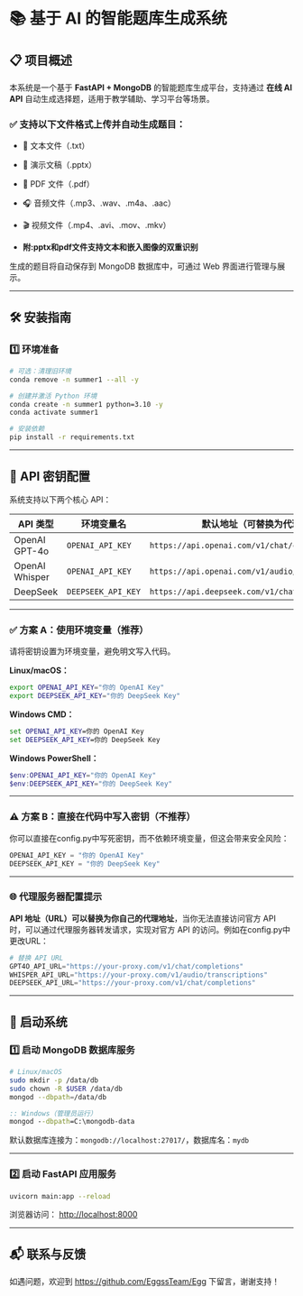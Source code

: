 # 📚 基于 AI 的智能题库生成系统

## 📋 项目概述

本系统是一个基于 **FastAPI + MongoDB** 的智能题库生成平台，支持通过 **在线 AI API** 自动生成选择题，适用于教学辅助、学习平台等场景。

### ✅ 支持以下文件格式上传并自动生成题目：

* 📄 文本文件（.txt）
* 📘 演示文稿（.pptx）
* 📕 PDF 文件（.pdf）
* 🎧 音频文件（.mp3、.wav、.m4a、.aac）
* 🎬 视频文件（.mp4、.avi、.mov、.mkv）

* **附:pptx和pdf文件支持文本和嵌入图像的双重识别**


生成的题目将自动保存到 MongoDB 数据库中，可通过 Web 界面进行管理与展示。

---

## 🛠️ 安装指南

### 1️⃣ 环境准备

```bash
# 可选：清理旧环境
conda remove -n summer1 --all -y

# 创建并激活 Python 环境
conda create -n summer1 python=3.10 -y
conda activate summer1

# 安装依赖
pip install -r requirements.txt
```

---

## 🔑 API 密钥配置

系统支持以下两个核心 API：

| API 类型         | 环境变量名              | 默认地址（可替换为代理）                                     |
| -------------- | ------------------ | ------------------------------------------------ |
| OpenAI GPT-4o  | `OPENAI_API_KEY`   | `https://api.openai.com/v1/chat/completions`     |
| OpenAI Whisper | `OPENAI_API_KEY`   | `https://api.openai.com/v1/audio/transcriptions` |
| DeepSeek       | `DEEPSEEK_API_KEY` | `https://api.deepseek.com/v1/chat/completions`   |

---

### ✅ 方案 A：使用环境变量（推荐）

请将密钥设置为环境变量，避免明文写入代码。

**Linux/macOS：**

```bash
export OPENAI_API_KEY="你的 OpenAI Key"
export DEEPSEEK_API_KEY="你的 DeepSeek Key"
```

**Windows CMD：**

```cmd
set OPENAI_API_KEY=你的 OpenAI Key
set DEEPSEEK_API_KEY=你的 DeepSeek Key
```

**Windows PowerShell：**

```powershell
$env:OPENAI_API_KEY="你的 OpenAI Key"
$env:DEEPSEEK_API_KEY="你的 DeepSeek Key"
```

---

### ⚠️ 方案 B：直接在代码中写入密钥（不推荐）

你可以直接在config.py中写死密钥，而不依赖环境变量，但这会带来安全风险：

```python
OPENAI_API_KEY = "你的 OpenAI Key"
DEEPSEEK_API_KEY = "你的 DeepSeek Key"
```



---

### 🌐 代理服务器配置提示
**API 地址（URL）可以替换为你自己的代理地址**，当你无法直接访问官方 API 时，可以通过代理服务器转发请求，实现对官方 API 的访问。例如在config.py中更改URL：

```python
# 替换 API URL
GPT4O_API_URL="https://your-proxy.com/v1/chat/completions"
WHISPER_API_URL="https://your-proxy.com/v1/audio/transcriptions"
DEEPSEEK_API_URL="https://your-proxy.com/v1/chat/completions"
```

---

## 🚀 启动系统

### 1️⃣ 启动 MongoDB 数据库服务

```bash
# Linux/macOS
sudo mkdir -p /data/db
sudo chown -R $USER /data/db
mongod --dbpath=/data/db
```

```cmd
:: Windows（管理员运行）
mongod --dbpath=C:\mongodb-data
```

默认数据库连接为：`mongodb://localhost:27017/`，数据库名：`mydb`

---

### 2️⃣ 启动 FastAPI 应用服务

```bash
uvicorn main:app --reload
```

浏览器访问： [http://localhost:8000](http://localhost:8000)

---

## 📬 联系与反馈

如遇问题，欢迎到 https://github.com/EggssTeam/Egg 下留言，谢谢支持！

